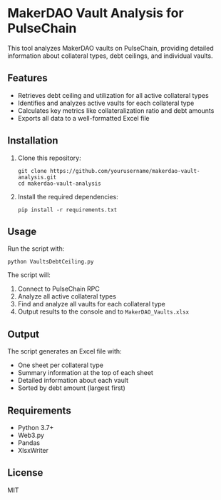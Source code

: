 # MakerDAO Vault Analysis for PulseChain

This tool analyzes MakerDAO vaults on PulseChain, providing detailed information about collateral types, debt ceilings, and individual vaults.

## Features

- Retrieves debt ceiling and utilization for all active collateral types
- Identifies and analyzes active vaults for each collateral type
- Calculates key metrics like collateralization ratio and debt amounts
- Exports all data to a well-formatted Excel file

## Installation

1. Clone this repository:
   ```
   git clone https://github.com/yourusername/makerdao-vault-analysis.git
   cd makerdao-vault-analysis
   ```

2. Install the required dependencies:
   ```
   pip install -r requirements.txt
   ```

## Usage


Run the script with:

```
python VaultsDebtCeiling.py
```

The script will:
1. Connect to PulseChain RPC
2. Analyze all active collateral types
3. Find and analyze all vaults for each collateral type
4. Output results to the console and to `MakerDAO_Vaults.xlsx`

## Output

The script generates an Excel file with:
- One sheet per collateral type
- Summary information at the top of each sheet
- Detailed information about each vault
- Sorted by debt amount (largest first)

## Requirements

- Python 3.7+
- Web3.py
- Pandas
- XlsxWriter

## License

MIT 